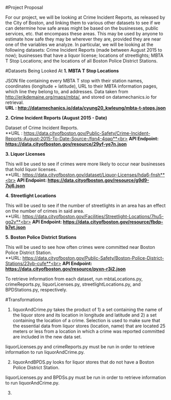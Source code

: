 #Project Proposal

For our project, we will be looking at Crime Incident Reports, as released by the City of Boston, and linking them to various other datasets to see if we can determine how safe areas might be based on the businesses, public services, etc. that encompass these areas. This may be used by anyone to estimate how safe they may be wherever they are, provided they are near one of the variables we analyze. In particular, we will be looking at the following datasets: Crime Incident Reports (made between August 2015 to now); businesses that have a liquor license; locations of streetlights; MBTA T Stop Locations; and the locations of all Boston Police District Stations.

#Datasets Being Looked At
**1. MBTA T Stop Locations**

JSON file containing every MBTA T stop with their station names, coordinates (longitude + latitude), URL to their MBTA information pages, which line they belong to, and addresses. Data taken from http://erikdemaine.org/maps/mbta/, and stored on datamechanics.io for retrieval.<br>
**URL : http://datamechanics.io/data/cyung20_kwleung/mbta-t-stops.json**

**2. Crime Incident Reports (August 2015 - Date)**

Dataset of Crime Incident Reports.<br>
**URL : https://data.cityofboston.gov/Public-Safety/Crime-Incident-Reports-August-2015-To-Date-Source-/fqn4-4qap**<br>
**API Endpoint: https://data.cityofboston.gov/resource/29yf-ye7n.json**

**3. Liquor Licenses** 

This will be used to see if crimes were more likely to occur near businesses that hold liquor licenses.<br>
**URL: https://data.cityofboston.gov/dataset/Liquor-Licenses/hda6-fnsh**<br>
**API Endpoint: https://data.cityofboston.gov/resource/g9d9-7sj6.json**

**4. Streetlight Locations**

This will be used to see if the number of streetlights in an area has an effect on the number of crimes in said area.<br>
**URL: https://data.cityofboston.gov/Facilities/Streetlight-Locations/7hu5-gg2y**<br>
**API Endpoint: https://data.cityofboston.gov/resource/fbdp-b7et.json**

**5. Boston Police District Stations**

This will be used to see how often crimes were committed near Boston Police District Station.<br>
**URL: https://data.cityofboston.gov/Public-Safety/Boston-Police-District-Stations/23yb-cufe**<br>
**API Endpoint: https://data.cityofboston.gov/resource/pyxn-r3i2.json**

To retrieve information from each dataset, run mbtaLocations.py, crimeReports.py, liquorLicenses.py, streetlightLocations.py, and BPDStations.py, respectively.

#Transformations

1. liquorAndCrime.py takes the product of 1) a set containing the name of the liquor store and its location in longitude and latitude and 2) a set containing the location of a crime. Selection is used to make sure that the essential data from liquor stores (location, name) that are located 25 meters or less from a location in which a crime was reported committed are included in the new data set. 

liquorLicenses.py and crimeReports.py must be run in order to retrieve information to run liquorAndCrime.py.

2. liquorAndBPDS.py looks for liquor stores that do not have a Boston Police District Station.

liquorLicenses.py and BPDSs.py must be run in order to retrieve information to run liquorAndCrime.py.

3.
